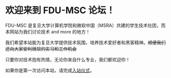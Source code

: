 
# 欢迎来到 FDU-MSC 论坛！

FDU-MSC 是复旦大学计算机学院和微软中国（MSRA）共建的学生技术社团，而本网站为我们讨论技术 and more 的地方！

我们希望本站能为复旦大学提供技术氛围，培养技术爱好者和黑客精神。~~顺便我们还向大家安利微软的实习和工作机会~~

只要你对技术抱有热情，无论你来自什么专业，我们都欢迎你！

如果你是第一次访问本站，请完成[入站仪式](/welcome)。
